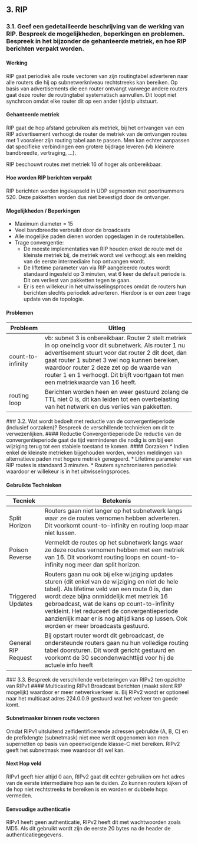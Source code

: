 ## 3. RIP
### 3.1. Geef een gedetailleerde beschrijving van de werking van RIP. Bespreek de mogelijkheden, beperkingen en problemen. Bespreek in het bijzonder de gehanteerde metriek, en hoe RIP berichten verpakt worden.
#### Werking
RIP gaat periodiek alle route vectoren van zijn routingtabel adverteren naar alle routers die hij op subnetwerkniveau rechtstreeks kan bereiken. Op basis van advertisements die een router ontvangt vanwege andere routers gaat deze router de routingtabel systematisch aanvullen. Dit loopt niet synchroon omdat elke router dit op een ander tijdstip uitstuurt.

#### Gehanteerde metriek
RIP gaat de hop afstand gebruiken als metriek, bij het ontvangen van een RIP advertisement verhoogt de router de metriek van de ontvangen routes met 1 vooraleer zijn routing tabel aan te passen. Men kan echter aanpassen dat specifieke verbindingen een grotere bijdrage leveren (vb kleinere bandbreedte, vertraging, ...).

RIP beschouwt routes met metriek 16 of hoger als onbereikbaar.

#### Hoe worden RIP berichten verpakt
RIP berichten worden ingekapseld in UDP segmenten met poortnummers 520. Deze pakketten worden dus niet bevestigd door de ontvanger.

#### Mogelijkheden / Beperkingen
* Maximum diameter = 15
* Veel bandbreedte verbruikt door de broadcasts
* Alle mogelijke paden dienen worden opgeslagen in de routetabbellen.
* Trage convergentie:
    * De meeste implementaties van RIP houden enkel de route met de kleinste metriek bij, de metriek wordt wel verhoogt als een melding van de eerste intermediaire hop ontvangen wordt.
    * De liftetime parameter van via RIP aangeleerde routes wordt standaard ingesteld op 3 minuten, wat 6 keer de default periode is. Dit om verliest van pakketten tegen te gaan.
    * Er is een willekeur in het uitwisselingsproces omdat de routers hun berichten slechts periodiek adverteren. Hierdoor is er een zeer trage update van de topologie.

#### Problemen
|Probleem|Uitleg|
|--------|------|
|count-to-infinity|vb: subnet 3 is onbereikbaar. Router 2 stelt metriek in op oneindig voor dit subnetwerk. Als router 1 nu advertisement stuurt voor dat router 2 dit doet, dan gaat router 1 subnet 3 wel nog kunnen bereiken, waardoor router 2 deze zet op de waarde van router 1 en 1 verhoogt. Dit blijft voortgaan tot men een metriekwaarde van 16 heeft.|
|routing loop|Berichten worden heen en weer gestuurd zolang de TTL niet 0 is, dit kan leiden tot een overbelasting van het netwerk en dus verlies van pakketten.|

<p style="page-break-after:always;"></p>
### 3.2. Wat wordt bedoelt met reductie van de convergentieperiode (inclusief oorzaken)? Bespreek de verschillende technieken om dit te verwezenlijken.
#### Reductie Convergentieperiode
De reductie van de convergentieperiode gaat de tijd verminderen die nodig is om bij een wijziging terug tot een stabiele toestand te komen.
#### Oorzaken
* Indien enkel de kleinste metrieken bijgehouden worden, worden meldingen van alternatieve paden met hogere metriek genegeerd.
* Lifetime parameter van RIP routes is standaard 3 minuten.
* Routers synchroniseren periodiek waardoor er willekeur is in het uitwisselingsproces.

#### Gebruikte Technieken 
|Tecniek|Betekenis|
|-------|---------|
|Split Horizon|Routers gaan niet langer op het subnetwerk langs waar ze de routes vernomen hebben adverteren. Dit voorkomt count-to-infinity en routing loop maar niet lussen.|
|Poison Reverse|Vermeldt de routes op het subnetwerk langs waar ze deze routes vernomen hebben met een metriek van 16. Dit voorkomt routing loops en count-to-infinity nog meer dan split horizon.|
|Triggered Updates|Routers gaan nu ook bij elke wijziging updates sturen (dit enkel van de wijziging en niet de hele tabel). Als lifetime veld van een route 0 is, dan wordt deze bijna onmiddelijk met metriek 16 gebroadcast, wat de kans op count-to-infinity verkleint. Het reduceert de convergentieperiode aanzienlijk maar er is nog altijd kans op lussen. Ook worden er meer broadcasts gestuurd.|
|General RIP Request|Bij opstart router wordt dit gebroadcast, de ondersteunde routers gaan nu hun volledige routing tabel doorsturen. Dit wordt gericht gestuurd en voorkomt de 30 secondenwachttijd voor hij de actuele info heeft|

<p style="page-break-after:always;"></p>
### 3.3. Bespreek de verschillende verbeteringen van RIPv2 ten opzichte van RIPv1
#### Multicasting
RIPv1 Broadcast berichten (maakt silent RIP mogelijk) waardoor er meer netwerkverkeer is. Bij RIPv2 wordt er optioneel naar het multicast adres 224.0.0.9 gestuurd wat het verkeer ten goede komt.

#### Subnetmasker binnen route vectoren
Omdat RIPv1 uitsluitend zelfidentificerende adressen gebruikte (A, B, C) en de prefixlengte (subnetmask) niet mee werdt opgenomen kon men supernetten op basis van opeenvolgende klasse-C niet bereiken. RIPv2 geeft het subnetmask mee waardoor dit wel kan.

#### Next Hop veld
RIPv1 geeft hier altijd 0 aan, RIPv2 gaat dit echter gebruiken om het adres van de eerste intermediaire hop aan te duiden. Zo kunnen routers kijken of de hop niet rechtstreeks te bereiken is en worden er dubbele hops vermeden.

#### Eenvoudige authenticatie
RIPv1 heeft geen authenticatie, RIPv2 heeft dit met wachtwoorden zoals MD5. Als dit gebruikt wordt zijn de eerste 20 bytes na de header de authenticatiegegevens.